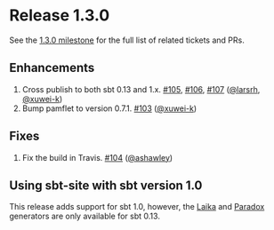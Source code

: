 # Release 1.3.0

See the [1.3.0 milestone] for the full list of related tickets and PRs.

## Enhancements

1. Cross publish to both sbt 0.13 and 1.x. [#105], [#106], [#107] ([@larsrh], [@xuwei-k])
2. Bump pamflet to version 0.7.1. [#103] ([@xuwei-k])

## Fixes

1. Fix the build in Travis. [#104] ([@ashawley])

## Using sbt-site with sbt version 1.0

This release adds support for sbt 1.0, however, the
[Laika](../src/main/paradox/generators/laika.md) and
[Paradox](../src/main/paradox/generators/paradox.md) generators are only
available for sbt 0.13.

[1.3.0 milestone]: https://github.com/sbt/sbt-site/milestone/5
[#103]: https://github.com/sbt/sbt-site/issues/103
[#104]: https://github.com/sbt/sbt-site/issues/104
[#105]: https://github.com/sbt/sbt-site/issues/105
[#106]: https://github.com/sbt/sbt-site/issues/106
[#107]: https://github.com/sbt/sbt-site/issues/107

[@ashawley]: https://github.com/ashawley
[@larsrh]: https://github.com/larsrh
[@xuwei-k]: https://github.com/xuwei-k
